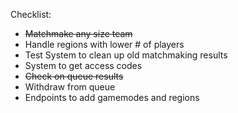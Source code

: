 Checklist:
- ~~Matchmake any size team~~
- Handle regions with lower # of players
- Test System to clean up old matchmaking results
- System to get access codes
- ~~Check on queue results~~
- Withdraw from queue
- Endpoints to add gamemodes and regions
